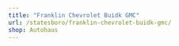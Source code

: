 ```yaml
---
title: "Franklin Chevrolet Buidk GMC"
url: /statesboro/franklin-chevrolet-buidk-gmc/
shop: Autohaus
---
```

